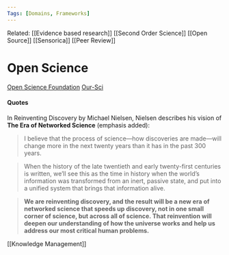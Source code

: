 ```yaml
---
Tags: [Domains, Frameworks]
---
```

Related: [[Evidence based research]] [[Second Order Science]] [[Open Source]] [[Sensorica]] [[Peer Review]]

# Open Science

[Open Science Foundation](https://osf.io/)
[Our-Sci](https://www.our-sci.net/) 


#### Quotes
In Reinventing Discovery by Michael Nielsen, Nielsen describes his vision of **The Era of Networked Science** (emphasis added):

> I believe that the process of science—how discoveries are made—will change more in the next twenty years than it has in the past 300 years.

> When the history of the late twentieth and early twenty-first centuries is written, we’ll see this as the time in history when the world’s information was transformed from an inert, passive state, and put into a unified system that brings that information alive.

> **We are reinventing discovery, and the result will be a new era of networked science that speeds up discovery, not in one small corner of science, but across all of science. That reinvention will deepen our understanding of how the universe works and help us address our most critical human problems.**

[[Knowledge Management]]